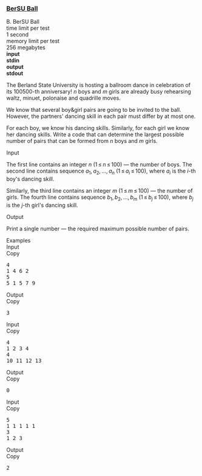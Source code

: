 <h3><a href="https://codeforces.com/contest/489/problem/B" target="_blank" rel="noopener noreferrer">BerSU Ball</a></h3>

<div class="header"><div class="title">B. BerSU Ball</div><div class="time-limit"><div class="property-title">time limit per test</div>1 second</div><div class="memory-limit"><div class="property-title">memory limit per test</div>256 megabytes</div><div class="input-file input-standard" style="font-weight: bold"><div class="property-title">input</div>stdin</div><div class="output-file output-standard" style="font-weight: bold"><div class="property-title">output</div>stdout</div></div><div><p>The Berland State University is hosting a ballroom dance in celebration of its 100500-th anniversary! <span class="tex-span"><i>n</i></span> boys and <span class="tex-span"><i>m</i></span> girls are already busy rehearsing waltz, minuet, polonaise and quadrille moves.</p><p>We know that several boy&girl pairs are going to be invited to the ball. However, the partners' dancing skill in each pair must differ by at most one.</p><p>For each boy, we know his dancing skills. Similarly, for each girl we know her dancing skills. Write a code that can determine the largest possible number of pairs that can be formed from <span class="tex-span"><i>n</i></span> boys and <span class="tex-span"><i>m</i></span> girls.</p></div><div class="input-specification"><div class="section-title">Input</div><p>The first line contains an integer <span class="tex-span"><i>n</i></span> (<span class="tex-span">1 ≤ <i>n</i> ≤ 100</span>) — the number of boys. The second line contains sequence <span class="tex-span"><i>a</i><sub class="lower-index">1</sub>, <i>a</i><sub class="lower-index">2</sub>, ..., <i>a</i><sub class="lower-index"><i>n</i></sub></span> (<span class="tex-span">1 ≤ <i>a</i><sub class="lower-index"><i>i</i></sub> ≤ 100</span>), where <span class="tex-span"><i>a</i><sub class="lower-index"><i>i</i></sub></span> is the <span class="tex-span"><i>i</i></span>-th boy's dancing skill.</p><p>Similarly, the third line contains an integer <span class="tex-span"><i>m</i></span> (<span class="tex-span">1 ≤ <i>m</i> ≤ 100</span>) — the number of girls. The fourth line contains sequence <span class="tex-span"><i>b</i><sub class="lower-index">1</sub>, <i>b</i><sub class="lower-index">2</sub>, ..., <i>b</i><sub class="lower-index"><i>m</i></sub></span> (<span class="tex-span">1 ≤ <i>b</i><sub class="lower-index"><i>j</i></sub> ≤ 100</span>), where <span class="tex-span"><i>b</i><sub class="lower-index"><i>j</i></sub></span> is the <span class="tex-span"><i>j</i></span>-th girl's dancing skill.</p></div><div class="output-specification"><div class="section-title">Output</div><p>Print a single number — the required maximum possible number of pairs.</p></div><div class="sample-tests"><div class="section-title">Examples</div><div class="sample-test"><div class="input"><div class="title">Input<div title="Copy" data-clipboard-target="#id008249393305067119" id="id0041447598123285456" class="input-output-copier">Copy</div></div><pre id="id008249393305067119">4<br>1 4 6 2<br>5<br>5 1 5 7 9<br></pre></div><div class="output"><div class="title">Output<div title="Copy" data-clipboard-target="#id008533618912362044" id="id0046856734510704956" class="input-output-copier">Copy</div></div><pre id="id008533618912362044">3<br></pre></div><div class="input"><div class="title">Input<div title="Copy" data-clipboard-target="#id006268025701713181" id="id006229763370814604" class="input-output-copier">Copy</div></div><pre id="id006268025701713181">4<br>1 2 3 4<br>4<br>10 11 12 13<br></pre></div><div class="output"><div class="title">Output<div title="Copy" data-clipboard-target="#id004988562170043995" id="id008271384478744185" class="input-output-copier">Copy</div></div><pre id="id004988562170043995">0<br></pre></div><div class="input"><div class="title">Input<div title="Copy" data-clipboard-target="#id003629121710215145" id="id004960470132723448" class="input-output-copier">Copy</div></div><pre id="id003629121710215145">5<br>1 1 1 1 1<br>3<br>1 2 3<br></pre></div><div class="output"><div class="title">Output<div title="Copy" data-clipboard-target="#id0021381546028656273" id="id0097666450695937" class="input-output-copier">Copy</div></div><pre id="id0021381546028656273">2<br></pre></div></div></div>